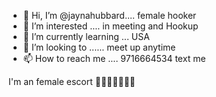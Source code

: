 - 👋 Hi, I’m @jaynahubbard.... female hooker 
- 👀 I’m interested .... in meeting and Hookup
- 🌱 I’m currently learning ... USA 
- 💞️ I’m looking to ...... meet up anytime
- 📫 How to reach me .... 9716664534 text me

<!---
jaynahubbard/jaynahubbard is a ✨ special ✨ repository because its `README.md` (this file) appears on your GitHub profile.
You can click the Preview link to take a look at your changes.
--->
I'm an female escort 🍆🍆🍑🍆🍑💦💋 
